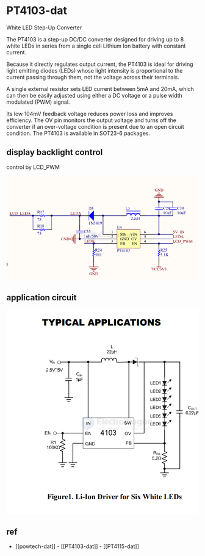 
# PT4103-dat

White LED Step-Up Converter

The PT4103 is a step-up DC/DC converter designed for driving up to 8 white LEDs in series from a single cell Lithium Ion battery with constant current. 

Because it directly regulates output current, the PT4103 is ideal for driving light emitting diodes (LEDs) whose light intensity is proportional to the current passing through them, not the voltage across their terminals. 

A single external resistor sets LED current between 5mA and 20mA, which can then be easily adjusted using either a DC voltage or a pulse width modulated (PWM) signal. 

Its low 104mV feedback voltage reduces power loss and improves efficiency. The OV pin monitors the output voltage and turns off the converter if an over-voltage condition is present due to an open circuit condition. The PT4103 is available in SOT23-6 packages.

## display backlight control 

control by LCD_PWM 


![](2025-08-09-17-04-35.png)

## application circuit

![](2025-08-09-17-14-08.png)




## ref 

- [[powtech-dat]] - [[PT4103-dat]] - [[PT4115-dat]]